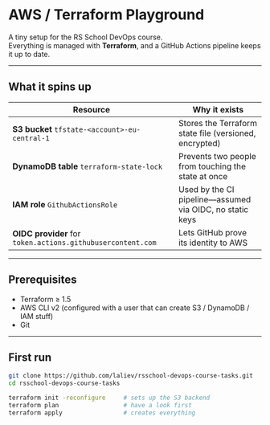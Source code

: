 # AWS / Terraform Playground  

A tiny setup for the RS School DevOps course.  
Everything is managed with **Terraform**, and a GitHub Actions pipeline keeps it up to date.

---

## What it spins up

| Resource | Why it exists |
|----------|---------------|
| **S3 bucket** `tfstate-<account>-eu-central-1` | Stores the Terraform state file (versioned, encrypted) |
| **DynamoDB table** `terraform-state-lock` | Prevents two people from touching the state at once |
| **IAM role** `GithubActionsRole` | Used by the CI pipeline—assumed via OIDC, no static keys |
| **OIDC provider** for `token.actions.githubusercontent.com` | Lets GitHub prove its identity to AWS |

---

## Prerequisites

* Terraform ≥ 1.5  
* AWS CLI v2 (configured with a user that can create S3 / DynamoDB / IAM stuff)  
* Git

---

## First run

```bash
git clone https://github.com/laliev/rsschool-devops-course-tasks.git
cd rsschool-devops-course-tasks

terraform init -reconfigure     # sets up the S3 backend
terraform plan                  # have a look first
terraform apply                 # creates everything

